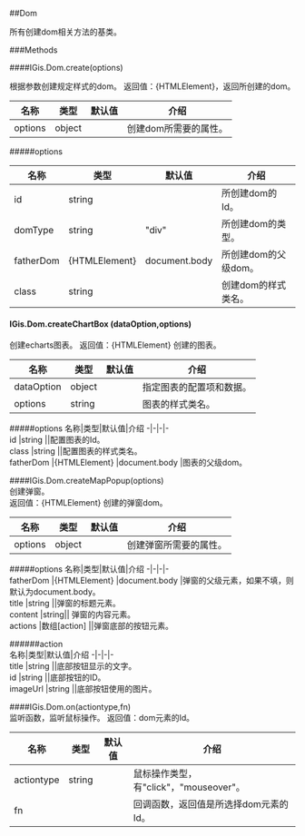 ##Dom
  
所有创建dom相关方法的基类。   
     
###Methods   
  
####IGis.Dom.create(options)  
  
根据参数创建规定样式的dom。
返回值：{HTMLElement}，返回所创建的dom。  
  
名称|类型|默认值|介绍
-|-|-|-  
<a herf="#options">options</a>|object||创建dom所需要的属性。  
    
  
#####<a name="options">options</a>
  
  
名称|类型|默认值|介绍
-|-|-|-  
id|string||所创建dom的Id。  
domType|string|"div"|所创建dom的类型。  
fatherDom|{HTMLElement}|document.body|所创建dom的父级dom。  
class|string||创建dom的样式类名。  



  
#### IGis.Dom.createChartBox (dataOption,options)  
创建echarts图表。
返回值：{HTMLElement} 创建的图表。  
  
名称|类型|默认值|介绍
-|-|-|-  
dataOption |object ||指定图表的配置项和数据。  
<a herf="#chartOptions">options</a>|string||图表的样式类名。   
  
#####<a name="chartOptions">options</a>
名称|类型|默认值|介绍
-|-|-|-  
id |string ||配置图表的Id。  
class |string ||配置图表的样式类名。  
fatherDom |{HTMLElement} |document.body |图表的父级dom。  
    
####IGis.Dom.createMapPopup(options)  
创建弹窗。  
返回值：{HTMLElement} 创建的弹窗dom。   
  
名称|类型|默认值|介绍
-|-|-|-  
<a herf="#popupOptions">options</a>|object||创建弹窗所需要的属性。 
  
#####<a name="popupOptions">options</a>
名称|类型|默认值|介绍
-|-|-|-  
fatherDom |{HTMLElement} |document.body |弹窗的父级元素，如果不填，则默认为document.body。  
title |string ||弹窗的标题元素。  
content |string|| 弹窗的内容元素。  
actions |数组[<a herf="#action">action</a>] ||弹窗底部的按钮元素。  
  
######<a name="action">action</a>  
名称|类型|默认值|介绍
-|-|-|-  
title |string ||底部按钮显示的文字。  
id |string ||底部按钮的ID。   
imageUrl |string ||底部按钮使用的图片。    
  
####IGis.Dom.on(actiontype,fn)  
监听函数，监听鼠标操作。
返回值：dom元素的Id。  

名称|类型|默认值|介绍
-|-|-|-    
actiontype|string||鼠标操作类型，有"click"，"mouseover"。  
fn|||回调函数，返回值是所选择dom元素的Id。
   

